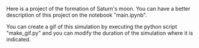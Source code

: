 Here is a project of the formation of Saturn's moon. You can have a better description of this project on the notebook "main.ipynb".

You can create a gif of this simulation by executing the python script "make_gif.py" and you can modify the duration of the simulation where it is indicated.


